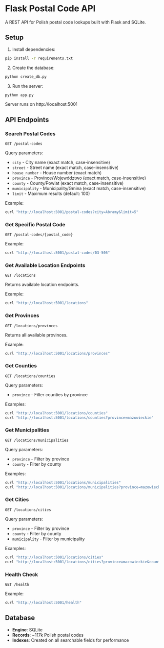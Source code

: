 # Flask Postal Code API

A REST API for Polish postal code lookups built with Flask and SQLite.

## Setup

1. Install dependencies:
```bash
pip install -r requirements.txt
```

2. Create the database:
```bash
python create_db.py
```

3. Run the server:
```bash
python app.py
```

Server runs on http://localhost:5001

## API Endpoints

### Search Postal Codes
`GET /postal-codes`

Query parameters:
- `city` - City name (exact match, case-insensitive)
- `street` - Street name (exact match, case-insensitive)
- `house_number` - House number (exact match)
- `province` - Province/Województwo (exact match, case-insensitive)
- `county` - County/Powiat (exact match, case-insensitive)
- `municipality` - Municipality/Gmina (exact match, case-insensitive)
- `limit` - Maximum results (default: 100)

Example:
```bash
curl "http://localhost:5001/postal-codes?city=Abramy&limit=5"
```

### Get Specific Postal Code
`GET /postal-codes/{postal_code}`

Example:
```bash
curl "http://localhost:5001/postal-codes/03-506"
```

### Get Available Location Endpoints
`GET /locations`

Returns available location endpoints.

Example:
```bash
curl "http://localhost:5001/locations"
```

### Get Provinces
`GET /locations/provinces`

Returns all available provinces.

Example:
```bash
curl "http://localhost:5001/locations/provinces"
```

### Get Counties
`GET /locations/counties`

Query parameters:
- `province` - Filter counties by province

Examples:
```bash
curl "http://localhost:5001/locations/counties"
curl "http://localhost:5001/locations/counties?province=mazowieckie"
```

### Get Municipalities
`GET /locations/municipalities`

Query parameters:
- `province` - Filter by province
- `county` - Filter by county

Examples:
```bash
curl "http://localhost:5001/locations/municipalities"
curl "http://localhost:5001/locations/municipalities?province=mazowieckie&county=Warszawa"
```

### Get Cities
`GET /locations/cities`

Query parameters:
- `province` - Filter by province
- `county` - Filter by county
- `municipality` - Filter by municipality

Examples:
```bash
curl "http://localhost:5001/locations/cities"
curl "http://localhost:5001/locations/cities?province=mazowieckie&county=Warszawa"
```

### Health Check
`GET /health`

Example:
```bash
curl "http://localhost:5001/health"
```

## Database

- **Engine**: SQLite
- **Records**: ~117k Polish postal codes
- **Indexes**: Created on all searchable fields for performance
